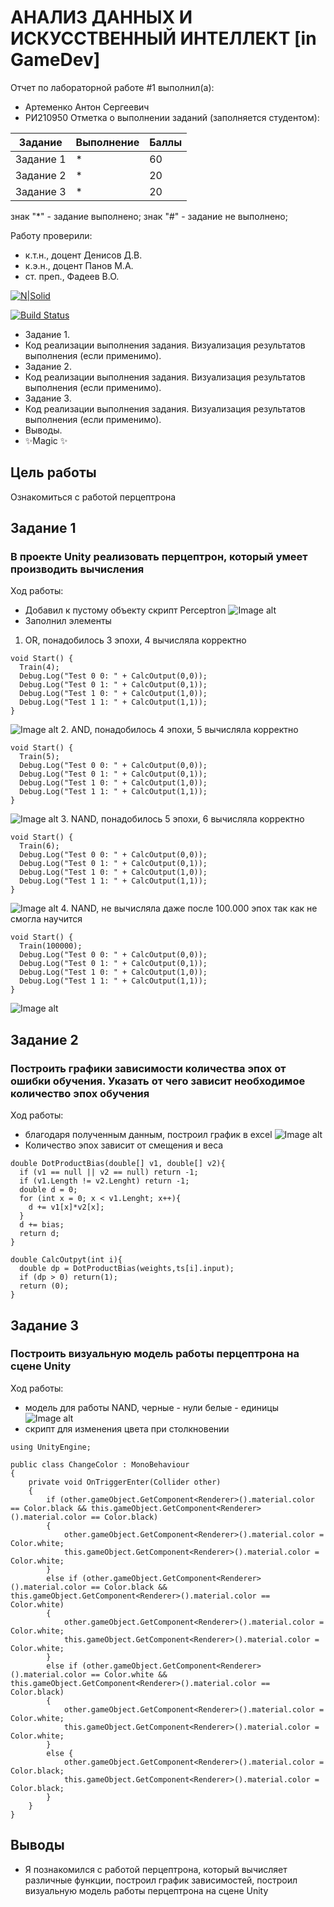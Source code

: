 # АНАЛИЗ ДАННЫХ И ИСКУССТВЕННЫЙ ИНТЕЛЛЕКТ [in GameDev]
Отчет по лабораторной работе #1 выполнил(а):
- Артеменко Антон Сергеевич
- РИ210950
Отметка о выполнении заданий (заполняется студентом):

| Задание | Выполнение | Баллы |
| ------ | ------ | ------ |
| Задание 1 | * | 60 |
| Задание 2 | * | 20 |
| Задание 3 | * | 20 |

знак "*" - задание выполнено; знак "#" - задание не выполнено;

Работу проверили:
- к.т.н., доцент Денисов Д.В.
- к.э.н., доцент Панов М.А.
- ст. преп., Фадеев В.О.

[![N|Solid](https://cldup.com/dTxpPi9lDf.thumb.png)](https://nodesource.com/products/nsolid)

[![Build Status](https://travis-ci.org/joemccann/dillinger.svg?branch=master)](https://travis-ci.org/joemccann/dillinger)

- Задание 1.
- Код реализации выполнения задания. Визуализация результатов выполнения (если применимо).
- Задание 2.
- Код реализации выполнения задания. Визуализация результатов выполнения (если применимо).
- Задание 3.
- Код реализации выполнения задания. Визуализация результатов выполнения (если применимо).
- Выводы.
- ✨Magic ✨

## Цель работы
Ознакомиться с работой перцептрона

## Задание 1
### В проекте Unity реализовать перцептрон, который умеет производить вычисления
Ход работы:

- Добавил к пустому объекту скрипт Perceptron
![Image alt](https://github.com/sdfdfsff/DA-in-GameDev-lab1/blob/main/lab4/Screenshot_1.png)
- Заполнил элементы 
1. OR, понадобилось 3 эпохи, 4 вычисляла корректно
```
void Start() {
  Train(4);
  Debug.Log("Test 0 0: " + CalcOutput(0,0));
  Debug.Log("Test 0 1: " + CalcOutput(0,1));
  Debug.Log("Test 1 0: " + CalcOutput(1,0));
  Debug.Log("Test 1 1: " + CalcOutput(1,1));
}
```
![Image alt](https://github.com/sdfdfsff/DA-in-GameDev-lab1/blob/main/lab4/Screenshot_2.png)
2. AND, понадобилось 4 эпохи, 5 вычисляла корректно
```
void Start() {
  Train(5);
  Debug.Log("Test 0 0: " + CalcOutput(0,0));
  Debug.Log("Test 0 1: " + CalcOutput(0,1));
  Debug.Log("Test 1 0: " + CalcOutput(1,0));
  Debug.Log("Test 1 1: " + CalcOutput(1,1));
}
```
![Image alt](https://github.com/sdfdfsff/DA-in-GameDev-lab1/blob/main/lab4/Screenshot_3.png)
3. NAND, понадобилось 5 эпохи, 6 вычисляла корректно
```
void Start() {
  Train(6);
  Debug.Log("Test 0 0: " + CalcOutput(0,0));
  Debug.Log("Test 0 1: " + CalcOutput(0,1));
  Debug.Log("Test 1 0: " + CalcOutput(1,0));
  Debug.Log("Test 1 1: " + CalcOutput(1,1));
}
```
![Image alt](https://github.com/sdfdfsff/DA-in-GameDev-lab1/blob/main/lab4/Screenshot_4.png)
4. NAND, не вычисляла даже после 100.000 эпох так как не смогла научится
```
void Start() {
  Train(100000);
  Debug.Log("Test 0 0: " + CalcOutput(0,0));
  Debug.Log("Test 0 1: " + CalcOutput(0,1));
  Debug.Log("Test 1 0: " + CalcOutput(1,0));
  Debug.Log("Test 1 1: " + CalcOutput(1,1));
}
```
![Image alt](https://github.com/sdfdfsff/DA-in-GameDev-lab1/blob/main/lab4/Screenshot_5.png)
## Задание 2
### Построить графики зависимости количества эпох от ошибки обучения. Указать от чего зависит необходимое количество эпох обучения
Ход работы:
- благодаря полученным данным, построил график в excel
![Image alt](https://github.com/sdfdfsff/DA-in-GameDev-lab1/blob/main/lab1/Screenshot_6.png)
- Количество эпох зависит от смещения и веса
```
double DotProductBias(double[] v1, double[] v2){
  if (v1 == null || v2 == null) return -1;
  if (v1.Length != v2.Lenght) return -1;
  double d = 0;
  for (int x = 0; x < v1.Lenght; x++){
    d += v1[x]*v2[x];
  }
  d += bias;
  return d;
}

double CalcOutpyt(int i){
  double dp = DotProductBias(weights,ts[i].input);
  if (dp > 0) return(1);
  return (0);
}
```
## Задание 3
### Построить визуальную модель работы перцептрона на сцене Unity
Ход работы:
- модель для работы NAND, 
черные - нули
белые - единицы
![Image alt](https://github.com/sdfdfsff/DA-in-GameDev-lab1/blob/main/lab1/Screenshot_7.png)
- скрипт для изменения цвета при столкновении
```
using UnityEngine;

public class ChangeColor : MonoBehaviour
{
    private void OnTriggerEnter(Collider other)
    {
        if (other.gameObject.GetComponent<Renderer>().material.color == Color.black && this.gameObject.GetComponent<Renderer>().material.color == Color.black)
        {
            other.gameObject.GetComponent<Renderer>().material.color = Color.white;
            this.gameObject.GetComponent<Renderer>().material.color = Color.white;
        }
        else if (other.gameObject.GetComponent<Renderer>().material.color == Color.black && this.gameObject.GetComponent<Renderer>().material.color == Color.white)
        {
            other.gameObject.GetComponent<Renderer>().material.color = Color.white;
            this.gameObject.GetComponent<Renderer>().material.color = Color.white;
        }
        else if (other.gameObject.GetComponent<Renderer>().material.color == Color.white && this.gameObject.GetComponent<Renderer>().material.color == Color.black)
        {
            other.gameObject.GetComponent<Renderer>().material.color = Color.white;
            this.gameObject.GetComponent<Renderer>().material.color = Color.white;
        }
        else {
            other.gameObject.GetComponent<Renderer>().material.color = Color.black;
            this.gameObject.GetComponent<Renderer>().material.color = Color.black;
        }
    }
}
```
## Выводы

- Я познакомился с работой перцептрона, который вычисляет различные функции, построил график зависимостей, построил визуальную модель работы перцептрона на сцене Unity
